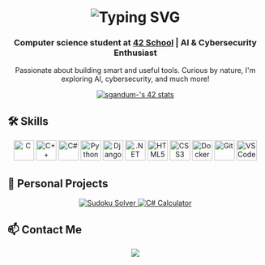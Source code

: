 <h1 align="center">
  <img src="https://readme-typing-svg.herokuapp.com?font=Fira+Code&duration=2000&pause=1000&color=58A6FF&center=true&vCenter=true&width=435&lines=Hi+there%2C+I'm+Serena+%F0%9F%91%8B" alt="Typing SVG" />
</h1>
<h3 align="center">Computer science student at <a href="https://42.fr/">42 School</a> | AI & Cybersecurity Enthusiast</h3>

<p align="center">
  Passionate about building smart and useful tools. Curious by nature, I'm exploring AI, cybersecurity, and much more!
</p>



<p align="center">
  <a href="https://github.com/oakoudad/badge42">
    <img src="https://badge.mediaplus.ma/darkblue/sgandum-?1337Badge=off&UM6P=off" alt="sgandum-'s 42 stats" />
  </a>
</p>



## 🛠️ Skills

<p align="center">
  <img src="https://cdn.jsdelivr.net/gh/devicons/devicon/icons/c/c-original.svg" width="40" alt="C" />
  <img src="https://cdn.jsdelivr.net/gh/devicons/devicon/icons/cplusplus/cplusplus-original.svg" width="40" alt="C++" />
  <img src="https://cdn.jsdelivr.net/gh/devicons/devicon/icons/csharp/csharp-original.svg" width="40" alt="C#" />
  <img src="https://cdn.jsdelivr.net/gh/devicons/devicon/icons/python/python-original.svg" width="40" alt="Python" />
  <img src="https://cdn.jsdelivr.net/gh/devicons/devicon/icons/django/django-plain.svg" width="40" alt="Django" />
  <img src="https://cdn.jsdelivr.net/gh/devicons/devicon/icons/dot-net/dot-net-original.svg" width="40" alt=".NET" />
  <img src="https://cdn.jsdelivr.net/gh/devicons/devicon/icons/html5/html5-original.svg" width="40" alt="HTML5" />
  <img src="https://cdn.jsdelivr.net/gh/devicons/devicon/icons/css3/css3-original.svg" width="40" alt="CSS3" />
  <img src="https://cdn.jsdelivr.net/gh/devicons/devicon/icons/docker/docker-original.svg" width="40" alt="Docker" />
  <img src="https://cdn.jsdelivr.net/gh/devicons/devicon/icons/git/git-original.svg" width="40" alt="Git" />
  <img src="https://cdn.jsdelivr.net/gh/devicons/devicon/icons/vscode/vscode-original.svg" width="40" alt="VS Code" />
</p>



## 🚀 Personal Projects

<p align="center">
  <a href="https://github.com/CodeS42/Sudoku_Solver">
    <img src="https://img.shields.io/badge/Sudoku%20Solver-%2312100E.svg?&style=for-the-badge&logo=github&logoColor=white" alt="Sudoku Solver" />
  </a>
  <a href="https://github.com/CodeS42/CSharp_Calculator">
    <img src="https://img.shields.io/badge/CSharp%20Calculator-%2312100E.svg?&style=for-the-badge&logo=github&logoColor=white" alt="C# Calculator" />
  </a>
</p>



## 📫 Contact Me

<p align="center">
  <a href="https://www.linkedin.com/in/serena-gandum-077b96347">
    <img src="https://img.shields.io/badge/LinkedIn-Serena%20Gandum-blue?style=for-the-badge&logo=linkedin" />
  </a>
</p>



